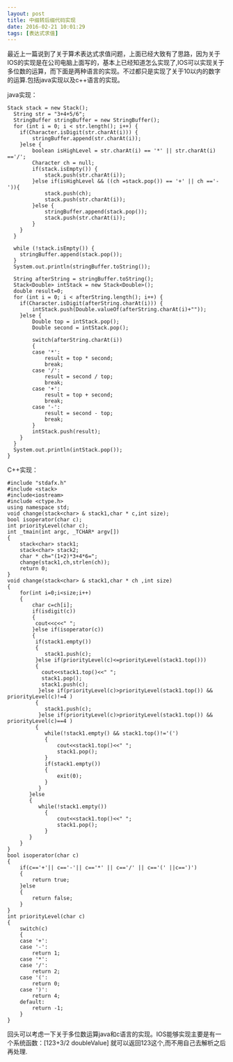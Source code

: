 ```yaml
---
layout: post
title: 中缀转后缀代码实现
date: 2016-02-21 10:01:29
tags: [表达式求值]
---
```


最近上一篇说到了关于算术表达式求值问题，上面已经大致有了思路，因为关于IOS的实现是在公司电脑上面写的，基本上已经知道怎么实现了,IOS可以实现关于多位数的运算，而下面是两种语言的实现。不过都只是实现了关于10以内的数字的运算.包括java实现以及c++语言的实现。

java实现：

	Stack stack = new Stack();
	  String str = "3+4+5/6";  
	  StringBuffer stringBuffer = new StringBuffer();  
	  for (int i = 0; i < str.length(); i++) {  
	    if(Character.isDigit(str.charAt(i))) {  
	        stringBuffer.append(str.charAt(i));  
	    }else {  
	        boolean isHighLevel = str.charAt(i) == '*' || str.charAt(i) =='/';  
	        Character ch = null;  
	        if(stack.isEmpty()) {  
	            stack.push(str.charAt(i));  
	        }else if(isHighLevel && ((ch =stack.pop()) == '+' || ch =='-')){  
	            stack.push(ch);  
	            stack.push(str.charAt(i));  
	        }else {  
	            stringBuffer.append(stack.pop());  
	            stack.push(str.charAt(i));  
	        }  
	    }  
	  }  

	  while (!stack.isEmpty()) {  
	    stringBuffer.append(stack.pop());  
	  }  
	  System.out.println(stringBuffer.toString());  

	  String afterString = stringBuffer.toString();  
	  Stack<Double> intStack = new Stack<Double>();  
	  double result=0;  
	  for (int i = 0; i < afterString.length(); i++) {  
	    if(Character.isDigit(afterString.charAt(i))) {  
	        intStack.push(Double.valueOf(afterString.charAt(i)+""));  
	    }else {  
	        Double top = intStack.pop();  
	        Double second = intStack.pop();  

	        switch(afterString.charAt(i))  
	        {  
	        case '*':  
	            result = top * second;  
	            break;  
	        case '/':  
	            result = second / top;  
	            break;  
	        case '+':  
	            result = top + second;  
	            break;  
	        case '-':  
	            result = second - top;  
	            break;  
	        }  
	        intStack.push(result);  
	    }  
	  }  
	  System.out.println(intStack.pop());  
	}  

C++实现：

	#include "stdafx.h"  
	#include <stack>  
	#include<iostream>  
	#include <ctype.h>  
	using namespace std;  
	void change(stack<char> & stack1,char * c,int size);  
	bool isoperator(char c);  
	int priorityLevel(char c);  
	int _tmain(int argc, _TCHAR* argv[])  
	{  
	    stack<char> stack1;  
	    stack<char> stack2;  
	    char * ch="(1+2)*3+4*6=";  
	    change(stack1,ch,strlen(ch));  
	    return 0;  
	}  
	void change(stack<char> & stack1,char * ch ,int size)  
	{  
	    for(int i=0;i<size;i++)  
	    {  
	        char c=ch[i];  
	        if(isdigit(c))  
	        {  
	         cout<<c<<" ";  
	        }else if(isoperator(c))  
	        {  
	         if(stack1.empty())  
	         {  
	            stack1.push(c);  
	         }else if(priorityLevel(c)<=priorityLevel(stack1.top()))  
	         {  
	           cout<<stack1.top()<<" ";  
	           stack1.pop();  
	           stack1.push(c);  
	          }else if(priorityLevel(c)>priorityLevel(stack1.top()) && priorityLevel(c)!=4 )  
	         {  
	            stack1.push(c);  
	          }else if(priorityLevel(c)>priorityLevel(stack1.top()) && priorityLevel(c)==4 )  
	         {  
	            while(!stack1.empty() && stack1.top()!='(')  
	            {  
	                cout<<stack1.top()<<" ";  
	                stack1.pop();  
	            }  
	            if(stack1.empty())  
	            {  
	                exit(0);  
	            }  
	          }  
	       }else  
	       {  
	          while(!stack1.empty())  
	            {  
	                cout<<stack1.top()<<" ";  
	                stack1.pop();  
	            }  
	       }  
	    }  
	}  
	bool isoperator(char c)  
	{  
	    if(c=='+'|| c=='-'|| c=='*' || c=='/' || c=='(' ||c==')')  
	    {  
	        return true;  
	    }else  
	    {  
	        return false;  
	    }  
	}  
	int priorityLevel(char c)  
	{  
	    switch(c)  
	    {  
	    case '+':  
	    case '-':  
	        return 1;  
	    case '*':  
	    case '/':  
	        return 2;  
	    case '(':  
	        return 0;  
	    case ')':  
	        return 4;  
	    default:  
	        return -1;  
	    }  
	}  

回头可以考虑一下关于多位数运算java和c语言的实现。IOS能够实现主要是有一个系统函数：[123+3/2 doubleValue] 就可以返回123这个,而不用自己去解析之后再处理.
